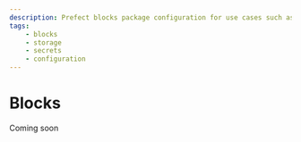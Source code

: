 ```yaml
---
description: Prefect blocks package configuration for use cases such as storage, secrets, and deployments.
tags:
    - blocks
    - storage
    - secrets
    - configuration
---
```


# Blocks

Coming soon